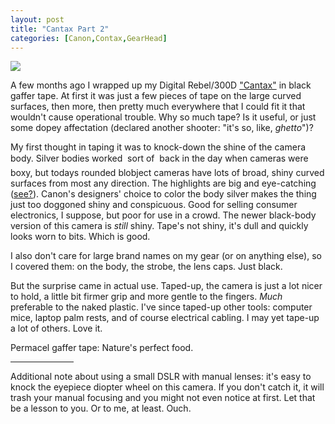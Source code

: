 ```yaml
---
layout: post
title: "Cantax Part 2"
categories: [Canon,Contax,GearHead]
---
```

<img src="/pix2005/cantax2.jpg" class="img-responsive"  border=0>

A few months ago I wrapped up my Digital Rebel/300D <a href="/blog/archives/000292.html">"Cantax"</a> in black gaffer tape. At first it was just a few pieces of tape on the large curved surfaces, then more, then pretty much everywhere that I could fit it that wouldn't cause operational trouble. Why so much tape? Is it useful, or just some dopey affectation (declared another shooter: "it's so, like, <i>ghetto</i>")?

My first thought in taping it was to knock-down the shine of the camera body. Silver bodies worked &#151; sort of &#151; back in the day when cameras were boxy, but todays rounded blobject cameras have lots of broad, shiny curved surfaces from most any direction. The highlights are big and eye-catching (<a href="/blog/archives/000292.html">see?</a>). Canon's designers' choice to color the body silver makes the thing just too doggoned shiny and conspicuous. Good for selling consumer electronics, I suppose, but poor for use in a crowd. The newer black-body version of this camera is <i>still</i> shiny. Tape's not shiny, it's dull and quickly looks worn to bits. Which is good.

I also don't care for large brand names on my gear (or on anything else), so I covered them: on the body, the strobe, the lens caps. Just black.

But the surprise came in actual use. Taped-up, the camera is just a lot nicer to hold, a little bit firmer grip and more gentle to the fingers. <i>Much</i> preferable to the naked plastic. I've since taped-up other tools: computer mice, laptop palm rests, and of course electrical cabling. I may yet tape-up a lot of others. Love it.

Permacel gaffer tape: Nature's perfect food.

<hr align="center" width="20%">

Additional note about using a small DSLR with manual lenses: it's easy to knock the eyepiece diopter wheel on this camera. If you don't catch it, it will trash your manual focusing and you might not even notice at first. Let that be a lesson to you. Or to me, at least. Ouch.
